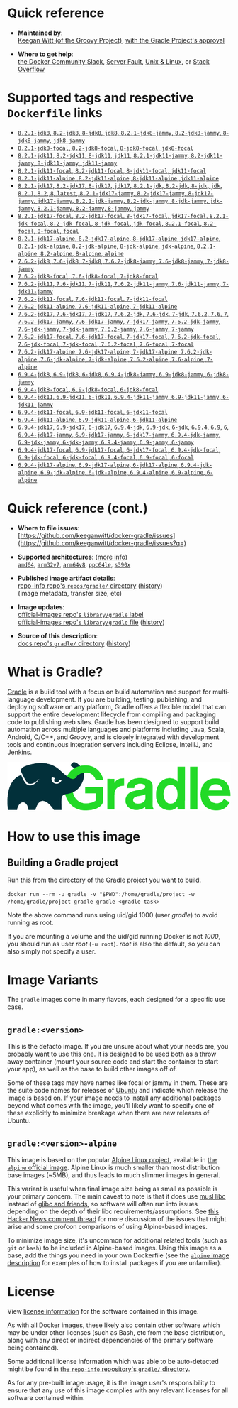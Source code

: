 <!--

********************************************************************************

WARNING:

    DO NOT EDIT "gradle/README.md"

    IT IS AUTO-GENERATED

    (from the other files in "gradle/" combined with a set of templates)

********************************************************************************

-->

# Quick reference

-	**Maintained by**:  
	[Keegan Witt (of the Groovy Project)](https://github.com/keeganwitt/docker-gradle), [with the Gradle Project's approval](https://discuss.gradle.org/t/official-docker-images/21159/8)

-	**Where to get help**:  
	[the Docker Community Slack](https://dockr.ly/comm-slack), [Server Fault](https://serverfault.com/help/on-topic), [Unix & Linux](https://unix.stackexchange.com/help/on-topic), or [Stack Overflow](https://stackoverflow.com/help/on-topic)

# Supported tags and respective `Dockerfile` links

-	[`8.2.1-jdk8`, `8.2-jdk8`, `8-jdk8`, `jdk8`, `8.2.1-jdk8-jammy`, `8.2-jdk8-jammy`, `8-jdk8-jammy`, `jdk8-jammy`](https://github.com/keeganwitt/docker-gradle/blob/2ba84220e311de7a55f3731509dd772a885b86f8/jdk8/Dockerfile)
-	[`8.2.1-jdk8-focal`, `8.2-jdk8-focal`, `8-jdk8-focal`, `jdk8-focal`](https://github.com/keeganwitt/docker-gradle/blob/2ba84220e311de7a55f3731509dd772a885b86f8/jdk8-focal/Dockerfile)
-	[`8.2.1-jdk11`, `8.2-jdk11`, `8-jdk11`, `jdk11`, `8.2.1-jdk11-jammy`, `8.2-jdk11-jammy`, `8-jdk11-jammy`, `jdk11-jammy`](https://github.com/keeganwitt/docker-gradle/blob/2ba84220e311de7a55f3731509dd772a885b86f8/jdk11/Dockerfile)
-	[`8.2.1-jdk11-focal`, `8.2-jdk11-focal`, `8-jdk11-focal`, `jdk11-focal`](https://github.com/keeganwitt/docker-gradle/blob/2ba84220e311de7a55f3731509dd772a885b86f8/jdk11-focal/Dockerfile)
-	[`8.2.1-jdk11-alpine`, `8.2-jdk11-alpine`, `8-jdk11-alpine`, `jdk11-alpine`](https://github.com/keeganwitt/docker-gradle/blob/2ba84220e311de7a55f3731509dd772a885b86f8/jdk11-alpine/Dockerfile)
-	[`8.2.1-jdk17`, `8.2-jdk17`, `8-jdk17`, `jdk17`, `8.2.1-jdk`, `8.2-jdk`, `8-jdk`, `jdk`, `8.2.1`, `8.2`, `8`, `latest`, `8.2.1-jdk17-jammy`, `8.2-jdk17-jammy`, `8-jdk17-jammy`, `jdk17-jammy`, `8.2.1-jdk-jammy`, `8.2-jdk-jammy`, `8-jdk-jammy`, `jdk-jammy`, `8.2.1-jammy`, `8.2-jammy`, `8-jammy`, `jammy`](https://github.com/keeganwitt/docker-gradle/blob/2ba84220e311de7a55f3731509dd772a885b86f8/jdk17/Dockerfile)
-	[`8.2.1-jdk17-focal`, `8.2-jdk17-focal`, `8-jdk17-focal`, `jdk17-focal`, `8.2.1-jdk-focal`, `8.2-jdk-focal`, `8-jdk-focal`, `jdk-focal`, `8.2.1-focal`, `8.2-focal`, `8-focal`, `focal`](https://github.com/keeganwitt/docker-gradle/blob/2ba84220e311de7a55f3731509dd772a885b86f8/jdk17-focal/Dockerfile)
-	[`8.2.1-jdk17-alpine`, `8.2-jdk17-alpine`, `8-jdk17-alpine`, `jdk17-alpine`, `8.2.1-jdk-alpine`, `8.2-jdk-alpine`, `8-jdk-alpine`, `jdk-alpine`, `8.2.1-alpine`, `8.2-alpine`, `8-alpine`, `alpine`](https://github.com/keeganwitt/docker-gradle/blob/2ba84220e311de7a55f3731509dd772a885b86f8/jdk17-alpine/Dockerfile)
-	[`7.6.2-jdk8`, `7.6-jdk8`, `7-jdk8`, `7.6.2-jdk8-jammy`, `7.6-jdk8-jammy`, `7-jdk8-jammy`](https://github.com/keeganwitt/docker-gradle/blob/2eda35a6c1ea9f446bc27b6c311bb2909b955bcc/jdk8/Dockerfile)
-	[`7.6.2-jdk8-focal`, `7.6-jdk8-focal`, `7-jdk8-focal`](https://github.com/keeganwitt/docker-gradle/blob/2eda35a6c1ea9f446bc27b6c311bb2909b955bcc/jdk8-focal/Dockerfile)
-	[`7.6.2-jdk11`, `7.6-jdk11`, `7-jdk11`, `7.6.2-jdk11-jammy`, `7.6-jdk11-jammy`, `7-jdk11-jammy`](https://github.com/keeganwitt/docker-gradle/blob/2eda35a6c1ea9f446bc27b6c311bb2909b955bcc/jdk11/Dockerfile)
-	[`7.6.2-jdk11-focal`, `7.6-jdk11-focal`, `7-jdk11-focal`](https://github.com/keeganwitt/docker-gradle/blob/2eda35a6c1ea9f446bc27b6c311bb2909b955bcc/jdk11-focal/Dockerfile)
-	[`7.6.2-jdk11-alpine`, `7.6-jdk11-alpine`, `7-jdk11-alpine`](https://github.com/keeganwitt/docker-gradle/blob/2eda35a6c1ea9f446bc27b6c311bb2909b955bcc/jdk11-alpine/Dockerfile)
-	[`7.6.2-jdk17`, `7.6-jdk17`, `7-jdk17`, `7.6.2-jdk`, `7.6-jdk`, `7-jdk`, `7.6.2`, `7.6`, `7`, `7.6.2-jdk17-jammy`, `7.6-jdk17-jammy`, `7-jdk17-jammy`, `7.6.2-jdk-jammy`, `7.6-jdk-jammy`, `7-jdk-jammy`, `7.6.2-jammy`, `7.6-jammy`, `7-jammy`](https://github.com/keeganwitt/docker-gradle/blob/2eda35a6c1ea9f446bc27b6c311bb2909b955bcc/jdk17/Dockerfile)
-	[`7.6.2-jdk17-focal`, `7.6-jdk17-focal`, `7-jdk17-focal`, `7.6.2-jdk-focal`, `7.6-jdk-focal`, `7-jdk-focal`, `7.6.2-focal`, `7.6-focal`, `7-focal`](https://github.com/keeganwitt/docker-gradle/blob/2eda35a6c1ea9f446bc27b6c311bb2909b955bcc/jdk17-focal/Dockerfile)
-	[`7.6.2-jdk17-alpine`, `7.6-jdk17-alpine`, `7-jdk17-alpine`, `7.6.2-jdk-alpine`, `7.6-jdk-alpine`, `7-jdk-alpine`, `7.6.2-alpine`, `7.6-alpine`, `7-alpine`](https://github.com/keeganwitt/docker-gradle/blob/2eda35a6c1ea9f446bc27b6c311bb2909b955bcc/jdk17-alpine/Dockerfile)
-	[`6.9.4-jdk8`, `6.9-jdk8`, `6-jdk8`, `6.9.4-jdk8-jammy`, `6.9-jdk8-jammy`, `6-jdk8-jammy`](https://github.com/keeganwitt/docker-gradle/blob/71d126ec98c6eda90e1818a575486e461adef750/jdk8/Dockerfile)
-	[`6.9.4-jdk8-focal`, `6.9-jdk8-focal`, `6-jdk8-focal`](https://github.com/keeganwitt/docker-gradle/blob/71d126ec98c6eda90e1818a575486e461adef750/jdk8-focal/Dockerfile)
-	[`6.9.4-jdk11`, `6.9-jdk11`, `6-jdk11`, `6.9.4-jdk11-jammy`, `6.9-jdk11-jammy`, `6-jdk11-jammy`](https://github.com/keeganwitt/docker-gradle/blob/71d126ec98c6eda90e1818a575486e461adef750/jdk11/Dockerfile)
-	[`6.9.4-jdk11-focal`, `6.9-jdk11-focal`, `6-jdk11-focal`](https://github.com/keeganwitt/docker-gradle/blob/71d126ec98c6eda90e1818a575486e461adef750/jdk11-focal/Dockerfile)
-	[`6.9.4-jdk11-alpine`, `6.9-jdk11-alpine`, `6-jdk11-alpine`](https://github.com/keeganwitt/docker-gradle/blob/71d126ec98c6eda90e1818a575486e461adef750/jdk11-alpine/Dockerfile)
-	[`6.9.4-jdk17`, `6.9-jdk17`, `6-jdk17`, `6.9.4-jdk`, `6.9-jdk`, `6-jdk`, `6.9.4`, `6.9`, `6`, `6.9.4-jdk17-jammy`, `6.9-jdk17-jammy`, `6-jdk17-jammy`, `6.9.4-jdk-jammy`, `6.9-jdk-jammy`, `6-jdk-jammy`, `6.9.4-jammy`, `6.9-jammy`, `6-jammy`](https://github.com/keeganwitt/docker-gradle/blob/71d126ec98c6eda90e1818a575486e461adef750/jdk17/Dockerfile)
-	[`6.9.4-jdk17-focal`, `6.9-jdk17-focal`, `6-jdk17-focal`, `6.9.4-jdk-focal`, `6.9-jdk-focal`, `6-jdk-focal`, `6.9.4-focal`, `6.9-focal`, `6-focal`](https://github.com/keeganwitt/docker-gradle/blob/71d126ec98c6eda90e1818a575486e461adef750/jdk17-focal/Dockerfile)
-	[`6.9.4-jdk17-alpine`, `6.9-jdk17-alpine`, `6-jdk17-alpine`, `6.9.4-jdk-alpine`, `6.9-jdk-alpine`, `6-jdk-alpine`, `6.9.4-alpine`, `6.9-alpine`, `6-alpine`](https://github.com/keeganwitt/docker-gradle/blob/71d126ec98c6eda90e1818a575486e461adef750/jdk17-alpine/Dockerfile)

# Quick reference (cont.)

-	**Where to file issues**:  
	[https://github.com/keeganwitt/docker-gradle/issues](https://github.com/keeganwitt/docker-gradle/issues?q=)

-	**Supported architectures**: ([more info](https://github.com/docker-library/official-images#architectures-other-than-amd64))  
	[`amd64`](https://hub.docker.com/r/amd64/gradle/), [`arm32v7`](https://hub.docker.com/r/arm32v7/gradle/), [`arm64v8`](https://hub.docker.com/r/arm64v8/gradle/), [`ppc64le`](https://hub.docker.com/r/ppc64le/gradle/), [`s390x`](https://hub.docker.com/r/s390x/gradle/)

-	**Published image artifact details**:  
	[repo-info repo's `repos/gradle/` directory](https://github.com/docker-library/repo-info/blob/master/repos/gradle) ([history](https://github.com/docker-library/repo-info/commits/master/repos/gradle))  
	(image metadata, transfer size, etc)

-	**Image updates**:  
	[official-images repo's `library/gradle` label](https://github.com/docker-library/official-images/issues?q=label%3Alibrary%2Fgradle)  
	[official-images repo's `library/gradle` file](https://github.com/docker-library/official-images/blob/master/library/gradle) ([history](https://github.com/docker-library/official-images/commits/master/library/gradle))

-	**Source of this description**:  
	[docs repo's `gradle/` directory](https://github.com/docker-library/docs/tree/master/gradle) ([history](https://github.com/docker-library/docs/commits/master/gradle))

# What is Gradle?

[Gradle](https://gradle.org/) is a build tool with a focus on build automation and support for multi-language development. If you are building, testing, publishing, and deploying software on any platform, Gradle offers a flexible model that can support the entire development lifecycle from compiling and packaging code to publishing web sites. Gradle has been designed to support build automation across multiple languages and platforms including Java, Scala, Android, C/C++, and Groovy, and is closely integrated with development tools and continuous integration servers including Eclipse, IntelliJ, and Jenkins.

![logo](https://raw.githubusercontent.com/docker-library/docs/c3d3ca6beed000f9ba6eabc98f3399158f520256/gradle/logo.png)

# How to use this image

## Building a Gradle project

Run this from the directory of the Gradle project you want to build.

`docker run --rm -u gradle -v "$PWD":/home/gradle/project -w /home/gradle/project gradle gradle <gradle-task>`

Note the above command runs using uid/gid 1000 (user *gradle*) to avoid running as root.

If you are mounting a volume and the uid/gid running Docker is not *1000*, you should run as user *root* (`-u root`). *root* is also the default, so you can also simply not specify a user.

# Image Variants

The `gradle` images come in many flavors, each designed for a specific use case.

## `gradle:<version>`

This is the defacto image. If you are unsure about what your needs are, you probably want to use this one. It is designed to be used both as a throw away container (mount your source code and start the container to start your app), as well as the base to build other images off of.

Some of these tags may have names like focal or jammy in them. These are the suite code names for releases of [Ubuntu](https://wiki.ubuntu.com/Releases) and indicate which release the image is based on. If your image needs to install any additional packages beyond what comes with the image, you'll likely want to specify one of these explicitly to minimize breakage when there are new releases of Ubuntu.

## `gradle:<version>-alpine`

This image is based on the popular [Alpine Linux project](https://alpinelinux.org), available in [the `alpine` official image](https://hub.docker.com/_/alpine). Alpine Linux is much smaller than most distribution base images (~5MB), and thus leads to much slimmer images in general.

This variant is useful when final image size being as small as possible is your primary concern. The main caveat to note is that it does use [musl libc](https://musl.libc.org) instead of [glibc and friends](https://www.etalabs.net/compare_libcs.html), so software will often run into issues depending on the depth of their libc requirements/assumptions. See [this Hacker News comment thread](https://news.ycombinator.com/item?id=10782897) for more discussion of the issues that might arise and some pro/con comparisons of using Alpine-based images.

To minimize image size, it's uncommon for additional related tools (such as `git` or `bash`) to be included in Alpine-based images. Using this image as a base, add the things you need in your own Dockerfile (see the [`alpine` image description](https://hub.docker.com/_/alpine/) for examples of how to install packages if you are unfamiliar).

# License

View [license information](https://gradle.org/license/) for the software contained in this image.

As with all Docker images, these likely also contain other software which may be under other licenses (such as Bash, etc from the base distribution, along with any direct or indirect dependencies of the primary software being contained).

Some additional license information which was able to be auto-detected might be found in [the `repo-info` repository's `gradle/` directory](https://github.com/docker-library/repo-info/tree/master/repos/gradle).

As for any pre-built image usage, it is the image user's responsibility to ensure that any use of this image complies with any relevant licenses for all software contained within.
